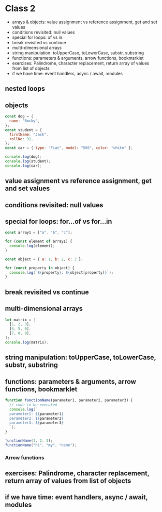 # Class 2

- arrays & objects: value assignment vs reference assignment, get and set values
- conditions revisited: null values
- special for loops: of vs in
- break revisited vs continue
- multi-dimensional arrays
- string manipulation: toUpperCase, toLowerCase, substr, substring
- functions: parameters & arguments, arrow functions, bookmarklet
- exercises: Palindrome, character replacement, return array of values from list of objects
- if we have time: event handlers, async / await, modules

## nested loops

## objects

```js
const dog = {
  name: "Rocky",
};
const student = {
  firstName: "Jack",
  rollNo: 32,
};
const car = { type: "Fiat", model: "500", color: "white" };

console.log(dog);
console.log(student);
console.log(car);
```

## value assignment vs reference assignment, get and set values

<!-- ```js
console.log("replace");
``` -->

## conditions revisited: null values

<!-- ```js
console.log("replace");
``` -->

## special for loops: for...of vs for...in

```js
const array1 = ["a", "b", "c"];

for (const element of array1) {
  console.log(element);
}
```

```js
const object = { a: 1, b: 2, c: 3 };

for (const property in object) {
  console.log(`${property}: ${object[property]}`);
}
```

## break revisited vs continue

<!-- ```js
console.log("replace");
``` -->

## multi-dimensional arrays

```js
let matrix = [
  [1, 2, 3],
  [4, 5, 6],
  [7, 8, 9],
];
console.log(matrix);
```

## string manipulation: toUpperCase, toLowerCase, substr, substring

<!-- ```js
console.log("replace");
``` -->

## functions: parameters & arguments, arrow functions, bookmarklet

```js
function functionName(parameter1, parameter2, parameter3) {
  // code to be executed
  console.log(`
  parameter1: ${parameter1}
  parameter2: ${parameter2}
  parameter3: ${parameter3}
  `);
}
```

```js
functionName(1, 2, 3);
functionName("hi", "my", "name");
```

### Arrow functions

<!-- ```js
console.log("replace");
``` -->

## exercises: Palindrome, character replacement, return array of values from list of objects

<!-- ```js
console.log("replace");
``` -->

## if we have time: event handlers, async / await, modules

<!-- ```js
console.log("replace");
``` -->
